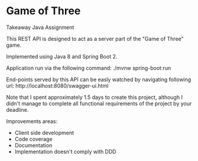 # Game of Three

Takeaway Java Assignment

This REST API is designed to act as a server part of the "Game of Three" game.

Implemented using Java 8 and Spring Boot 2.

Application run via the following command: ./mvnw spring-boot:run

End-points served by this API can be easly watched by navigating following url: http://localhost:8080/swagger-ui.html

Note that I spent approximately 1.5 days to create this project, although I didn't manage to complete all functional requirements of the project by your deadline.
 
Improvements areas: 
 - Client side development
 - Code coverage 
 - Documentation
 - Implementation doesn't comply with DDD
